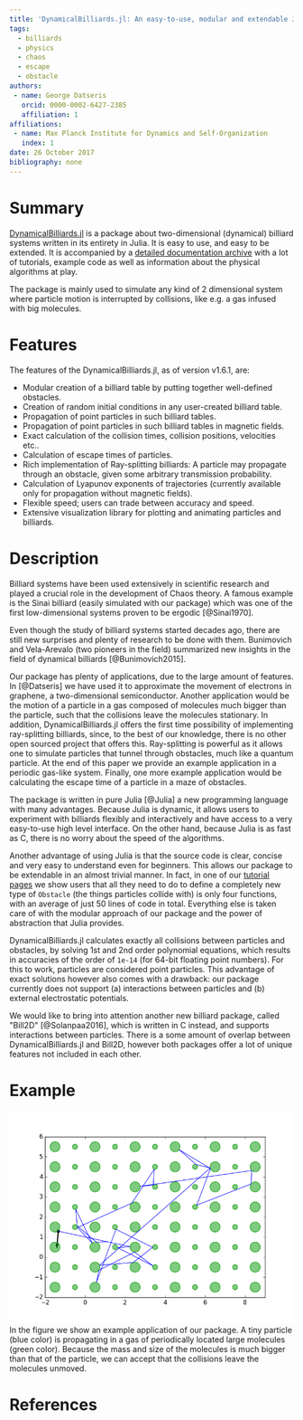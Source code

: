 ```yaml
---
title: 'DynamicalBilliards.jl: An easy-to-use, modular and extendable Julia package for Dynamical Billiard systems in two dimensions.'
tags:
  - billiards
  - physics
  - chaos
  - escape
  - obstacle
authors:
 - name: George Datseris
   orcid: 0000-0002-6427-2385
   affiliation: 1
affiliations:
 - name: Max Planck Institute for Dynamics and Self-Organization
   index: 1
date: 26 October 2017
bibliography: none
---
```


# Summary

[DynamicalBilliards.jl](http://orcid.org/0000-0002-6427-2385) is a package about
two-dimensional (dynamical) billiard systems written in its entirety in Julia. It is easy to use, and easy to
be extended. It is accompanied by a [detailed documentation archive](https://juliadynamics.github.io/DynamicalBilliards.jl/stable/) with a lot of tutorials, example code as well as information about the physical algorithms at play.

The package is mainly used to simulate any kind of 2 dimensional system where particle motion is interrupted by collisions, like e.g. a gas infused with big molecules.

# Features
The features of the DynamicalBilliards.jl, as of version v1.6.1, are:

* Modular creation of a billiard table by putting together well-defined obstacles.
* Creation of random initial conditions in any user-created billiard table.
* Propagation of point particles in such billiard tables.
* Propagation of point particles in such billiard tables in magnetic fields.
* Exact calculation of the collision times, collision positions, velocities etc..
* Calculation of escape times of particles.
* Rich implementation of Ray-splitting billiards: A particle may propagate through an obstacle, given some arbitrary transmission probability.
* Calculation of Lyapunov exponents of trajectories (currently available only for propagation without magnetic fields).
* Flexible speed; users can trade between accuracy and speed.
* Extensive visualization library for plotting and animating particles and billiards.


# Description
Billiard systems have been used extensively in scientific research and played a
crucial role in the development of Chaos theory. A famous example is the Sinai billiard
(easily simulated with our package) which was one of the first low-dimensional systems proven to be ergodic [@Sinai1970].

Even though the study of billiard systems started decades ago, there are still new
surprises and plenty of research to be done with them. Bunimovich and Vela-Arevalo (two pioneers in the field) summarized new insights in the field of dynamical billiards [@Bunimovich2015].

Our package has plenty of applications, due to the large amount of features. In [@Datseris] we have used it to approximate the movement of electrons in graphene, a two-dimensional semiconductor. Another application would be the motion of a particle in a gas composed of molecules much bigger than the particle, such that the collisions leave the molecules stationary. In addition, DynamicalBilliards.jl offers the first time possibility
of implementing ray-splitting billiards, since, to the best of our knowledge, there is no other open sourced project that offers this. Ray-splitting is powerful as it allows one to simulate particles that tunnel through obstacles, much like a quantum particle. At the end of this paper we provide an example application in a periodic gas-like system. Finally, one more example application would be calculating the escape time of a particle in a maze of obstacles.

The package is written in pure Julia [@Julia] a new programming language with many advantages.
Because Julia is dynamic, it allows users to experiment with billiards flexibly and interactively and have access to a very easy-to-use high level interface.
On the other hand, because Julia is as fast as C, there is no worry about the speed of the algorithms.

Another advantage of using Julia is that the source code is clear, concise and very easy to understand even for beginners. This allows our package to be extendable in an almost trivial manner. In fact, in one of our [tutorial pages](https://juliadynamics.github.io/DynamicalBilliards.jl/latest/tutorials/own_obstacle/) we show users that all they need to do to define a completely new type of `Obstacle` (the things particles collide with) is only four functions, with an average of just 50 lines of code in total. Everything else is taken care of with the modular approach of our package and the power of abstraction that Julia provides.

DynamicalBilliards.jl calculates exactly all collisions between particles and obstacles, by solving 1st and 2nd order polynomial equations, which results in accuracies of the order of `1e-14` (for 64-bit floating point numbers). For this to work, particles are considered point particles. This advantage of exact solutions however also comes with a drawback: our package currently does not support (a) interactions between particles and (b) external electrostatic potentials.

We would like to bring into attention another new billiard package, called "Bill2D" [@Solanpaa2016], which is written in C instead, and supports interactions between particles. There is a some amount of overlap between DynamicalBilliards.jl and Bill2D, however both packages offer a lot of unique features not included in each other.

# Example
![Periodic Billiard](periodic_billiard.png)
In the figure we show an example application of our package. A tiny particle (blue color) is propagating in
a gas of periodically located large molecules (green color). Because the mass and size of the molecules is much bigger than that of the particle, we can accept that the collisions leave the molecules unmoved.

# References
